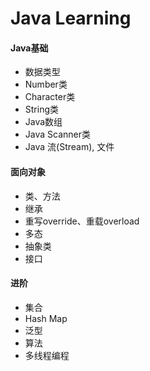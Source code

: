 # Java Learning

#### Java基础

* 数据类型
* Number类
* Character类
* String类
* Java数组
* Java Scanner类
* Java 流(Stream), 文件

#### 面向对象

* 类、方法
* 继承
* 重写override、重载overload
* 多态
* 抽象类
* 接口

#### 进阶

* 集合
* Hash Map
* 泛型
* 算法
* 多线程编程